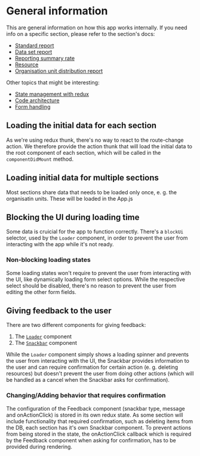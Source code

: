 # General information

This are general information on how this app works internally.
If you need info on a specific section, please refer to the section's docs:

-   [Standard report](./sections/standard-reports.md)
-   [Data set report](./sections/data-set-report.md)
-   [Reporting summary rate](./sections/reporting-rate-summary.md)
-   [Resource](./sections/resources.md)
-   [Organisation unit distribution report](./sections/organisation-unit-distribution-report.md)

Other topics that might be interesting:

-   [State management with redux](./redux.md)
-   [Code architecture](./architecture.md)
-   [Form handling](./forms.md)

## Loading the initial data for each section

As we're using redux thunk, there's no way to react to the
route-change action. We therefore provide the action thunk
that will load the initial data to the root component of each
section, which will be called in the `componentDidMount` method.

## Loading initial data for multiple sections

Most sections share data that needs to be loaded only once,
e. g. the organisatin units. These will be loaded in the App.js

## Blocking the UI during loading time

Some data is cruicial for the app to function correctly.
There's a `blockUi` selector, used by the `Loader` component,
in order to prevent the user from interacting with the app while
it's not ready.

### Non-blocking loading states

Some loading states won't require to prevent the user from interacting
with the UI, like dynamically loading form select options. While the
respective select should be disabled, there's no reason to prevent the user
from editing the other form fields.

## Giving feedback to the user

There are two different components for giving feedback:

1. The [`Loader`](../src/components/feedback/Loader.js) component
2. The [`Snackbar`](../src/components/feedback/Snackbar.js) component

While the `Loader` component simply shows a loading spinner and prevents the user
from interacting with the UI, the Snackbar provides information to the user and
can require confirmation for certain action (e. g. deleting resources) but doesn't
prevent the user from doing other actions (which will be handled as a cancel when
the Snackbar asks for confirmation).

### Changing/Adding behavior that requires confirmation

The configuration of the Feedback component (snackbar type, message and onActionClick)
is stored in its own redux state.
As some section will include functionality that required confirmation,
such as deleting items from the DB, each section has it's own Snackbar component.
To prevent actions from being stored in the state, the onActionClick
callback which is required by the Feedback component when asking for confirmation,
has to be provided during rendering.
